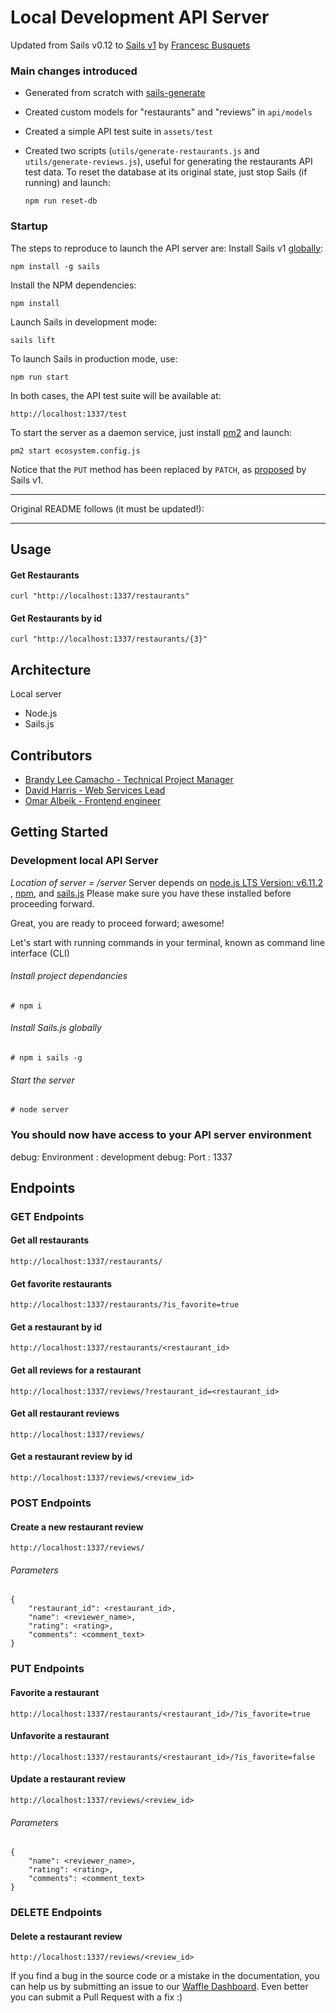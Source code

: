 # Local Development API Server

Updated from Sails v0.12 to [Sails v1](https://sailsjs.com/) by [Francesc Busquets](mailto:francesc@gmail.com)

### Main changes introduced

- Generated from scratch with [sails-generate](https://github.com/balderdashy/sails-generate)

- Created custom models for "restaurants" and "reviews" in `api/models`

- Created a simple API test suite in `assets/test`

- Created two scripts (`utils/generate-restaurants.js` and `utils/generate-reviews.js`), useful for generating the restaurants API test data. To reset the database at its original state, just stop Sails (if running) and launch:

  ```
  npm run reset-db
  ```

### Startup

The steps to reproduce to launch the API server are:
Install Sails v1 [globally](https://sailsjs.com/get-started):
```
npm install -g sails
```
Install the NPM dependencies:
```
npm install
```
Launch Sails in development mode:
```
sails lift
```

To launch Sails in production mode, use:
```
npm run start
```

In both cases, the API test suite will be available at:
```
http://localhost:1337/test
```
To start the server as a daemon service, just install [pm2](http://pm2.keymetrics.io/) and launch:

```
pm2 start ecosystem.config.js
```


Notice that the `PUT` method has been replaced by `PATCH`, as [proposed](https://sailsjs.com/documentation/reference/blueprint-api/update) by Sails v1.

---


Original README follows (it must be updated!):

---

## Usage
#### Get Restaurants
```
curl "http://localhost:1337/restaurants"
```
#### Get Restaurants by id
````
curl "http://localhost:1337/restaurants/{3}"
````

## Architecture
Local server
- Node.js
- Sails.js

## Contributors

- [Brandy Lee Camacho - Technical Project Manager](mailto:brandy.camacho@udacity.com)
- [David Harris - Web Services Lead](mailto:david.harris@udacity.com)
- [Omar Albeik - Frontend engineer](mailto:omaralbeik@gmail.com)

## Getting Started

### Development local API Server
_Location of server = /server_
Server depends on [node.js LTS Version: v6.11.2 ](https://nodejs.org/en/download/), [npm](https://www.npmjs.com/get-npm), and [sails.js](http://sailsjs.com/)
Please make sure you have these installed before proceeding forward.

Great, you are ready to proceed forward; awesome!

Let's start with running commands in your terminal, known as command line interface (CLI)

###### Install project dependancies
```Install project dependancies
# npm i
```
###### Install Sails.js globally
```Install sails global
# npm i sails -g
```
###### Start the server
```Start server
# node server
```
### You should now have access to your API server environment
debug: Environment : development
debug: Port        : 1337


## Endpoints

### GET Endpoints

#### Get all restaurants
```
http://localhost:1337/restaurants/
```

#### Get favorite restaurants
```
http://localhost:1337/restaurants/?is_favorite=true
```

#### Get a restaurant by id
```
http://localhost:1337/restaurants/<restaurant_id>
```

#### Get all reviews for a restaurant
```
http://localhost:1337/reviews/?restaurant_id=<restaurant_id>
```

#### Get all restaurant reviews
```
http://localhost:1337/reviews/
```

#### Get a restaurant review by id
```
http://localhost:1337/reviews/<review_id>
```


### POST Endpoints

#### Create a new restaurant review
```
http://localhost:1337/reviews/
```

###### Parameters
```
{
    "restaurant_id": <restaurant_id>,
    "name": <reviewer_name>,
    "rating": <rating>,
    "comments": <comment_text>
}
```


### PUT Endpoints

#### Favorite a restaurant
```
http://localhost:1337/restaurants/<restaurant_id>/?is_favorite=true
```

#### Unfavorite a restaurant
```
http://localhost:1337/restaurants/<restaurant_id>/?is_favorite=false
```

#### Update a restaurant review
```
http://localhost:1337/reviews/<review_id>
```

###### Parameters
```
{
    "name": <reviewer_name>,
    "rating": <rating>,
    "comments": <comment_text>
}
```


### DELETE Endpoints

#### Delete a restaurant review
```
http://localhost:1337/reviews/<review_id>
```


If you find a bug in the source code or a mistake in the documentation, you can help us by
submitting an issue to our [Waffle Dashboard](https://waffle.io/udacity/mwnd-issues). Even better you can submit a Pull Request with a fix :)
